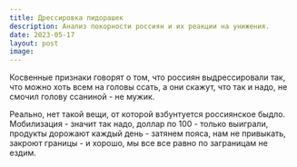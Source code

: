 ```yaml
---
title: Дрессировка пидорашек
description: Анализ покорности россиян и их реакции на унижения.
date: 2023-05-17
layout: post
image:
---
```


<p>Косвенные признаки говорят о том, что россиян выдрессировали так, что можно хоть всем на головы ссать, а они скажут, что так и надо, не смочил голову ссаниной - не мужик.</p>

<p>Реально, нет такой вещи, от которой взбунтуется россиянское быдло. Мобилизация - значит так надо, доллар по 100 - только выиграли, продукты дорожают каждый день - затянем пояса, нам не привыкать, закроют границы - и хорошо, мы все все равно по заграницам не ездим.</p>